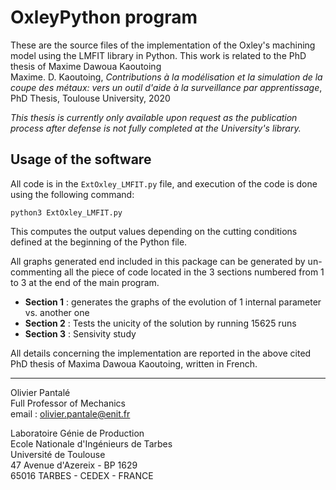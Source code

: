 # OxleyPython program
These are the source files of the implementation of the Oxley's machining model using the LMFIT library in Python. This work is related to the PhD thesis of Maxime Dawoua Kaoutoing  
Maxime. D. Kaoutoing, *Contributions à la modélisation et la simulation de la coupe des métaux: vers un outil d'aide à la surveillance par apprentissage*, PhD Thesis, Toulouse University, 2020

*This thesis is currently only available upon request as the publication process after defense is not fully completed at the University's library.*

## Usage of the software

All code is in the `ExtOxley_LMFIT.py` file, and execution of the code is done using the following command:

	python3 ExtOxley_LMFIT.py

This computes the output values depending on the cutting conditions defined at the beginning of the Python file.

All graphs generated end included in this package can be generated by un-commenting all the piece of code located in the 3 sections numbered from 1 to 3 at the end of the main program.

* **Section 1** : generates the graphs of the evolution of 1 internal parameter vs. another one
* **Section 2** : Tests the unicity of the solution by running 15625 runs
* **Section 3** : Sensivity study

All details concerning the implementation are reported in the above cited PhD thesis of Maxima Dawoua Kaoutoing, written in French.
***
Olivier Pantalé  
Full Professor of Mechanics  
email : olivier.pantale@enit.fr

Laboratoire Génie de Production  
Ecole Nationale d'Ingénieurs de Tarbes  
Université de Toulouse  
47 Avenue d'Azereix - BP 1629  
65016 TARBES - CEDEX - FRANCE